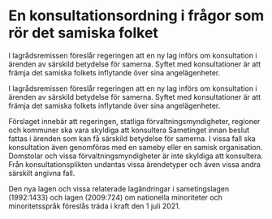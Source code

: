 # En konsultationsordning i frågor som rör det samiska folket

I lagrådsremissen föreslår regeringen att en ny lag införs om konsultation i ärenden av särskild betydelse för samerna. Syftet med konsultationer är att främja det samiska folkets inflytande över sina angelägenheter.

I lagrådsremissen föreslår regeringen att en ny lag införs om konsultation i ärenden av särskild betydelse för samerna. Syftet med konsultationer är att främja det samiska folkets inflytande över sina angelägenheter.

Förslaget innebär att regeringen, statliga förvaltningsmyndigheter, regioner och kommuner ska vara skyldiga att konsultera Sametinget innan beslut fattas i ärenden som kan få särskild betydelse för samerna. I vissa fall ska konsultation även genomföras med en sameby eller en samisk organisation. Domstolar och vissa förvaltningsmyndigheter är inte skyldiga att konsultera. Från konsultationsplikten undantas vissa ärendetyper och även vissa andra särskilt angivna fall.

Den nya lagen och vissa relaterade lagändringar i sametingslagen (1992:1433) och lagen (2009:724) om nationella minoriteter och minoritetsspråk föreslås träda i kraft den 1 juli 2021.
